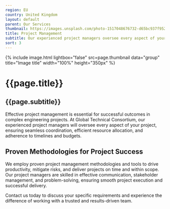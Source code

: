 ```yaml
---
region: EU
country: United Kingdom
layout: default
parent: Our Services
thumbnail: https://images.unsplash.com/photo-1517048676732-d65bc937f952?ixlib=rb-4.0.3&ixid=M3wxMjA3fDB8MHxwaG90by1wYWdlfHx8fGVufDB8fHx8fA%3D%3D&auto=format&fit=crop&w=2070&q=80
title: Project Management
subtitle: Our experienced project managers oversee every aspect of your project, ensuring seamless coordination, adherence to timelines, and effective resource allocation.
sort: 3
---
```


{% include image.html lightbox="false" src=page.thumbnail data="group" title="Image title" width="100%" height="350px" %}

# {{page.title}}

## {{page.subtitle}}

Effective project management is essential for successful outcomes in complex engineering projects. At Global Technical Consortium, our experienced project managers will oversee every aspect of your project, ensuring seamless coordination, efficient resource allocation, and adherence to timelines and budgets.

## Proven Methodologies for Project Success

We employ proven project management methodologies and tools to drive productivity, mitigate risks, and deliver projects on time and within scope. Our project managers are skilled in effective communication, stakeholder management, and problem-solving, ensuring smooth project execution and successful delivery.

Contact us today to discuss your specific requirements and experience the difference of working with a trusted and results-driven team.

